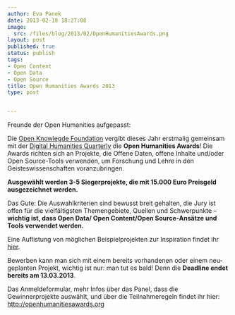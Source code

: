 ```yaml
---
author: Eva Panek
date: 2013-02-18 18:27:08
image:
  src: /files/blog/2013/02/OpenHumanitiesAwards.png
layout: post
published: true
status: publish
tags:
- Open Content
- Open Data
- Open Source
title: Open Humanities Awards 2013
type: post


---
```


Freunde der Open Humanities aufgepasst:

Die [Open Knowlegde Foundation](http://okfn.org) vergibt dieses Jahr erstmalig gemeinsam mit der [Digital Humanities Quarterly](http://www.digitalhumanities.org/dhq/) die **Open Humanities Awards**! Die Awards richten sich an Projekte, die Offene Daten, offene Inhalte und/oder Open Source-Tools verwenden, um Forschung und Lehre in den Geisteswissenschaften voranzubringen. 

**Ausgewählt werden 3-5 Siegerprojekte, die mit 15.000 Euro Preisgeld ausgezeichnet werden.**

Das Gute: Die Auswahlkriterien sind bewusst breit gehalten, die Jury ist offen für die vielfältigsten Themengebiete, Quellen und Schwerpunkte – **wichtig ist, dass Open Data/ Open Content/Open Source-Ansätze und Tools verwendet werden.**

Eine Auflistung von möglichen Beispielprojekten zur Inspiration findet ihr [hier](http://openhumanitiesawards.org). 

Bewerben kann man sich mit einem bereits vorhandenen oder einem neu-geplanten Projekt, wichtig ist nur: man tut es bald! Denn die **Deadline endet bereits am 13.03.2013**.

Das Anmeldeformular, mehr Infos über das Panel, dass die Gewinnerprojekte auswählt, und über die Teilnahmeregeln findet ihr hier: <http://openhumanitiesawards.org>

 